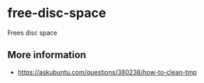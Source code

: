 # free-disc-space
Frees disc space
## More information
- https://askubuntu.com/questions/380238/how-to-clean-tmp